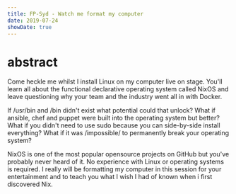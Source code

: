 ```yaml
---
title: FP-Syd - Watch me format my computer
date: 2019-07-24
showDate: true
---
```


# abstract

Come heckle me whilst I install Linux on my computer live on stage. You'll learn all about the functional declarative operating system called NixOS and leave questioning why your team and the industry went all in with Docker.

If /usr/bin and /bin didn't exist what potential could that unlock? What if ansible, chef and puppet were built into the operating system but better? What if you didn't need to use sudo because you can side-by-side install everything? What if it was /impossible/ to permanently break your operating system?

NixOS is one of the most popular opensource projects on GitHub but you've probably never heard of it. No experience with Linux or operating systems is required. I really will be formatting my computer in this session for your entertainment and to teach you what I wish I had of known when i first discovered Nix.

